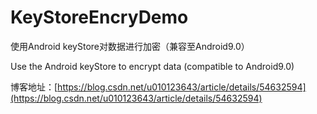 # KeyStoreEncryDemo
使用Android keyStore对数据进行加密（兼容至Android9.0）

Use the Android keyStore to encrypt data (compatible to Android9.0)

博客地址：[https://blog.csdn.net/u010123643/article/details/54632594](https://blog.csdn.net/u010123643/article/details/54632594)